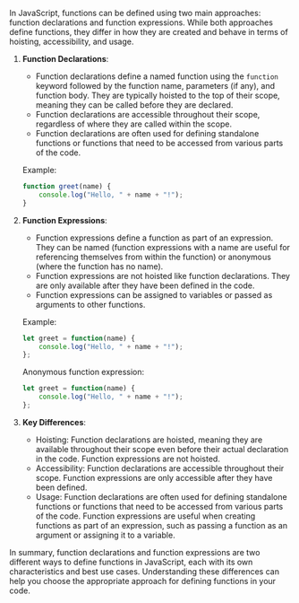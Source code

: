 In JavaScript, functions can be defined using two main approaches: function declarations and function expressions. While both approaches define functions, they differ in how they are created and behave in terms of hoisting, accessibility, and usage.

1. **Function Declarations**:
   - Function declarations define a named function using the `function` keyword followed by the function name, parameters (if any), and function body. They are typically hoisted to the top of their scope, meaning they can be called before they are declared.
   - Function declarations are accessible throughout their scope, regardless of where they are called within the scope.
   - Function declarations are often used for defining standalone functions or functions that need to be accessed from various parts of the code.

   Example:
   ```javascript
   function greet(name) {
       console.log("Hello, " + name + "!");
   }
   ```

2. **Function Expressions**:
   - Function expressions define a function as part of an expression. They can be named (function expressions with a name are useful for referencing themselves from within the function) or anonymous (where the function has no name).
   - Function expressions are not hoisted like function declarations. They are only available after they have been defined in the code.
   - Function expressions can be assigned to variables or passed as arguments to other functions.

   Example:
   ```javascript
   let greet = function(name) {
       console.log("Hello, " + name + "!");
   };
   ```

   Anonymous function expression:
   ```javascript
   let greet = function(name) {
       console.log("Hello, " + name + "!");
   };
   ```

3. **Key Differences**:
   - Hoisting: Function declarations are hoisted, meaning they are available throughout their scope even before their actual declaration in the code. Function expressions are not hoisted.
   - Accessibility: Function declarations are accessible throughout their scope. Function expressions are only accessible after they have been defined.
   - Usage: Function declarations are often used for defining standalone functions or functions that need to be accessed from various parts of the code. Function expressions are useful when creating functions as part of an expression, such as passing a function as an argument or assigning it to a variable.

In summary, function declarations and function expressions are two different ways to define functions in JavaScript, each with its own characteristics and best use cases. Understanding these differences can help you choose the appropriate approach for defining functions in your code.